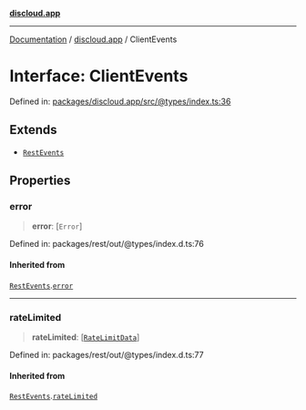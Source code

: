 [**discloud.app**](../README.md)

***

[Documentation](../../packages.md) / [discloud.app](../README.md) / ClientEvents

# Interface: ClientEvents

Defined in: [packages/discloud.app/src/@types/index.ts:36](https://github.com/discloud/discloud.app/blob/8d6df0b18784d1a4408701ac8e6b9db44dbb7133/packages/discloud.app/src/@types/index.ts#L36)

## Extends

- [`RestEvents`](RestEvents.md)

## Properties

### error

> **error**: \[`Error`\]

Defined in: packages/rest/out/@types/index.d.ts:76

#### Inherited from

[`RestEvents`](RestEvents.md).[`error`](RestEvents.md#error)

***

### rateLimited

> **rateLimited**: \[[`RateLimitData`](RateLimitData.md)\]

Defined in: packages/rest/out/@types/index.d.ts:77

#### Inherited from

[`RestEvents`](RestEvents.md).[`rateLimited`](RestEvents.md#ratelimited)
